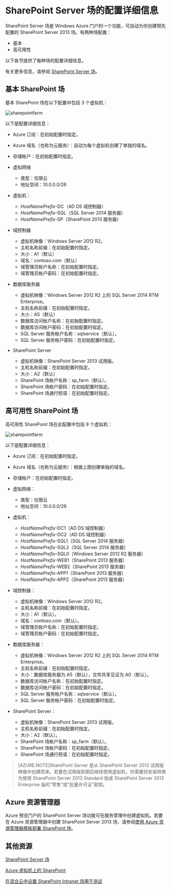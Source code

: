 <properties pageTitle="SharePoint Server 场的配置详细信息" description="介绍 SharePoint 场的默认配置" services="virtual-machines" documentationCenter="" authors="josephd" manager="timlt"/>
<tags  
	ms.service="virtual-machines"
	ms.date="07/07/2015"
	wacn.date="08/29/2015"/>

# SharePoint Server 场的配置详细信息

SharePoint Server 场是 Windows Azure 门户的一个功能，可自动为你创建预先配置的 SharePoint Server 2013 场。有两种场配置：

- 基本
- 高可用性

以下各节提供了每种场的配置详细信息。

有关更多信息，请参阅 [SharePoint Server 场](/zh-cn/documentation/articles/virtual-machines-sharepoint-farm-azure-preview/)。

## 基本 SharePoint 场

基本 SharePoint 场在以下配置中包括 3 个虚拟机：

![sharepointfarm](./media/virtual-machines-sharepoint-farm-config-azure-preview/SPFarm_Basic.png)

以下是配置详细信息：

-	Azure 订阅：在初始配置时指定。
-	Azure 域名（也称为云服务）：自动为每个虚拟机创建了单独的域名。
-	存储帐户：在初始配置时指定。
-	虚拟网络 	
	-   类型：仅限云	
    -	地址空间：10.0.0.0/26

- 虚拟机：
	-	*HostNamePrefix*-DC（AD DS 域控制器）
	-	*HostNamePrefix*-SQL（SQL Server 2014 服务器）
	-	*HostNamePrefix*-SP（SharePoint 2013 服务器）

- 域控制器
	-	虚拟机映像：Windows Server 2012 R2。
	-	主机名称前缀：在初始配置时指定。
	-	大小：A1（默认）
	-	域名：contoso.com（默认）
	-	域管理员帐户名称：在初始配置时指定。
	-	域管理员帐户密码：在初始配置时指定。

- 数据库服务器
	-	虚拟机映像：Windows Server 2012 R2 上的 SQL Server 2014 RTM Enterprise。
	-	主机名称前缀：在初始配置时指定。
	-	大小：A5（默认）
	-	数据库访问帐户名称：在初始配置时指定。
	-	数据库访问帐户密码：在初始配置时指定。
	-	SQL Server 服务帐户名称：sqlservice（默认）。
	-	SQL Server 服务帐户密码：在初始配置时指定。

- SharePoint Server
	-	虚拟机映像：SharePoint Server 2013 试用版。
	-	主机名称前缀：在初始配置时指定。
	-	大小：A2（默认）
	-	SharePoint 场帐户名称：sp\_farm（默认）。
	-	SharePoint 场帐户密码：在初始配置时指定。
	-	SharePoint 场通行短语：在初始配置时指定。


## 高可用性 SharePoint 场

高可用性 SharePoint 场在此配置中包括 9 个虚拟机：

![sharepointfarm](./media/virtual-machines-sharepoint-farm-config-azure-preview/SPFarm_HighAvail.png)
 
以下是配置详细信息：

-	Azure 订阅：在初始配置时指定。
-	Azure 域名（也称为云服务）：根据上图创建单独的域名。
-	存储帐户：在初始配置时指定。
-	虚拟网络：
	-	类型：仅限云
	-	地址空间：10.0.0.0/26

-	虚拟机：
	-	*HostNamePrefix*-DC1（AD DS 域控制器）
	-	*HostNamePrefix*-DC2（AD DS 域控制器）
	-	*HostNamePrefix*-SQL1（SQL Server 2014 服务器）
	-	*HostNamePrefix*-SQL2（SQL Server 2014 服务器）
	-	*HostNamePrefix*-SQL0（Windows Server 2012 R2 服务器）
	-	*HostNamePrefix*-WEB1（SharePoint 2013 服务器）
	-	*HostNamePrefix*-WEB2（SharePoint 2013 服务器）
	-	*HostNamePrefix*-APP1（SharePoint 2013 服务器）
	-	*HostNamePrefix*-APP2（SharePoint 2013 服务器）

-	域控制器：
	-	虚拟机映像：Windows Server 2012 R2。
	-	主机名称前缀：在初始配置时指定。
	-	大小：A1（默认）。
	-	域名：contoso.com（默认）。
	-	域管理员帐户名称：在初始配置时指定。
	-	域管理员帐户密码：在初始配置时指定。

-	数据库服务器：
	-	虚拟机映像：Windows Server 2012 R2 上的 SQL Server 2014 RTM Enterprise。
	-	主机名称前缀：在初始配置时指定。
	-	大小：数据库服务器为 A5（默认），文件共享见证为 A0（默认）。
	-	数据库访问帐户名称：在初始配置时指定。
	-	数据库访问帐户密码：在初始配置时指定。
	-	SQL Server 服务帐户名称：sqlservice（默认）。
	-	SQL Server 服务帐户密码：在初始配置时指定。

-	SharePoint Server：
	-	虚拟机映像：SharePoint Server 2013 试用版。
	-	主机名称前缀：在初始配置时指定。
	-	大小：A2（默认）。
	-	SharePoint 场帐户名称：sp\_farm（默认）。
	-	SharePoint 场帐户密码：在初始配置时指定。
	-	SharePoint 场通行短语：在初始配置时指定。

> [AZURE.NOTE]SharePoint Server 是从 SharePoint Server 2013 试用版映像中创建而来。若要在试用版到期后继续使用虚拟机，你需要将安装转换为使用 SharePoint Server 2013 Standard 版或 SharePoint Server 2013 Enterprise 版的“零售”或“批量许可证”密钥。

## Azure 资源管理器

Azure 预览门户的 SharePoint Server 场功能可在服务管理中创建虚拟机。若要在 Azure 资源管理器中创建 SharePoint Server 2013 场，请参阅[使用 Azure 资源管理器模板部署 SharePoint 场](/documentation/articles/virtual-machines-workload-template-sharepoint)。

## 其他资源

[SharePoint Server 场](/documentation/articles/virtual-machines-sharepoint-farm-azure-preview)

[Azure 虚拟机上的 SharePoint](http://msdn.microsoft.com/zh-cn/library/azure/dn275955.aspx)

[在混合云中设置 SharePoint Intranet 场用于测试](/documentation/articles/virtual-networks-setup-sharepoint-hybrid-cloud-testing)

<!---HONumber=67-->